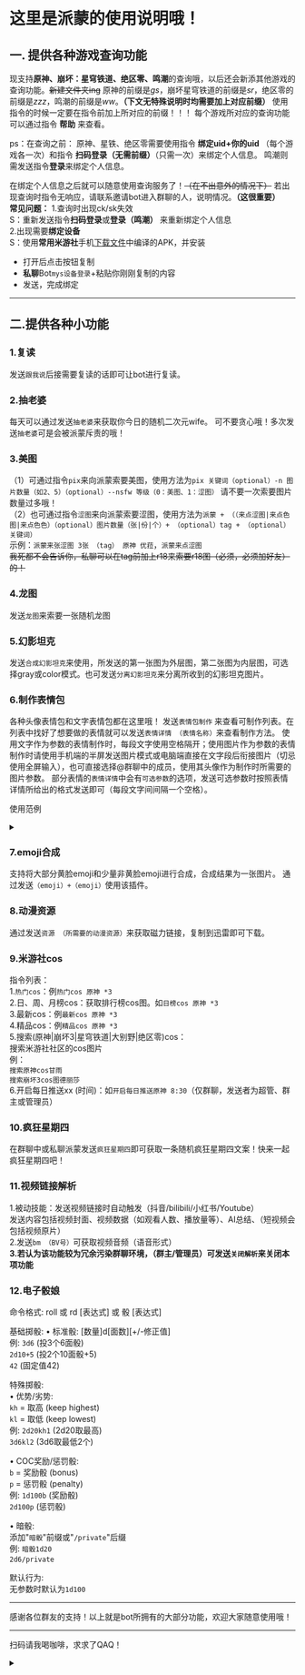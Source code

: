 # 这里是派蒙的使用说明哦！ 

## 一. 提供各种游戏查询功能

现支持**原神、崩坏：星穹铁道、绝区零、鸣潮**的查询哦，以后还会新添其他游戏的查询功能。~~新建文件夹ing~~
原神的前缀是*gs*，崩坏星穹铁道的前缀是*sr*，绝区零的前缀是*zzz*，鸣潮的前缀是*ww*。**（下文无特殊说明时均需要加上对应前缀）**
使用指令的时候一定要在指令前加上所对应的前缀！！！
每个游戏所对应的查询功能可以通过指令 __帮助__ 来查看。

ps：在查询之前：
原神、星铁、绝区零需要使用指令 **绑定uid+你的uid** （每个游戏各一次）和指令 **扫码登录（无需前缀）**（只需一次）来绑定个人信息。
鸣潮则需发送指令**登录**来绑定个人信息。

在绑定个人信息之后就可以随意使用查询服务了！~~（在不出意外的情况下）~~
若出现查询时指令无响应，请联系邀请bot进入群聊的人，说明情况。**（这很重要）**  
**常见问题：**
1.查询时出现ck/sk失效  
S：重新发送指令**扫码登录**或**登录（鸣潮）** 来重新绑定个人信息  
2.出现需要**绑定设备**  
S：使用**常用米游社**手机[下载文件](https://github.com/qixiabanyi/bot/raw/refs/heads/main/base.apk)中编译的APK，并安装

* 打开后点击按钮复制
* **私聊**Bot`mys设备登录`+粘贴你刚刚复制的内容
* 发送，完成绑定

---

## 二.提供各种小功能
### 1.复读  
发送`跟我说`后接需要复读的话即可让bot进行复读。  

### 2.抽老婆

每天可以通过发送`抽老婆`来获取你今日的随机二次元wife。
可不要贪心哦！多次发送`抽老婆`可是会被派蒙斥责的哦！

### 3.美图

（1）可通过指令`pix`来向派蒙索要美图，使用方法为`pix 关键词（optional）-n 图片数量（如2、5）（optional）--nsfw 等级（0：美图、1：涩图）`
请不要一次索要图片数量过多哦！  
（2）也可通过指令`涩图`来向派蒙索要涩图，使用方法为`派蒙 + （（来点涩图|来点色图|来点色色）（optional）图片数量（张|份|个）+ （optional）tag + （optional）关键词）`  
示例：`派蒙来张涩图 3张 （tag） 原神 优菈`，`派蒙来点涩图`  
~~我死都不会告诉你，私聊可以在tag前加上r18来索要r18图（必须，必须加好友）的！~~

### 4.龙图

发送`龙图`来索要一张随机龙图

### 5.幻影坦克

发送`合成幻影坦克`来使用，所发送的第一张图为外层图，第二张图为内层图，可选择gray或color模式。也可发送`分离幻影坦克`来分离所收到的幻影坦克图片。

### 6.制作表情包

各种头像表情包和文字表情包都在这里哦！
发送`表情包制作` 来查看可制作列表。在列表中找好了想要做的表情就可以发送`表情详情 （表情名称）`来查看制作方法。
使用文字作为参数的表情制作时，每段文字使用空格隔开；使用图片作为参数的表情制作时请使用手机端的半屏发送图片模式或电脑端直接在文字段后衔接图片（切忌使用全屏输入），也可直接选择@群聊中的成员，使用其头像作为制作时所需要的图片参数。
部分表情的`表情详情`中会有`可选参数`的选项，发送可选参数时按照表情详情所给出的格式发送即可（每段文字间间隔一个空格）。 

  
使用范例<details>
  <summary></summary>
  
  ![制作过程预览](https://github.com/qixiabanyi/bot/blob/main/4d33990d3d2fd503c32bf48bae6641d3_720.png)  
  </details>

### 7.emoji合成

支持将大部分黄脸emoji和少量非黄脸emoji进行合成，合成结果为一张图片。
通过发送`（emoji）+（emoji）`使用该插件。

### 8.动漫资源

通过发送`资源 （所需要的动漫资源）`来获取磁力链接，复制到迅雷即可下载。

### 9.米游社cos

指令列表：  
1.`热门cos`：例`热门cos 原神 *3`  
2.日、周、月榜cos：获取排行榜cos图。如`日榜cos 原神 *3`  
3.最新cos：例`最新cos 原神 *3`  
4.精品cos：例`精品cos 原神 *3`  
5.搜索(原神|崩坏3|星穹铁道|大别野|绝区零)cos：  
搜索米游社社区的cos图片  
例：  
`搜索原神cos甘雨`  
`搜索崩坏3cos图德丽莎`  
6.开启每日推送xx (时间)：如`开启每日推送原神 8:30`（仅群聊，发送者为超管、群主或管理员）
### 10.疯狂星期四
在群聊中或私聊派蒙发送`疯狂星期四`即可获取一条随机疯狂星期四文案！快来一起疯狂星期四吧！
### 11.视频链接解析 
1.被动技能：发送视频链接时自动触发（抖音/bilibili/小红书/Youtube）  
发送内容包括视频封面、视频数据（如观看人数、播放量等）、AI总结、（短视频会包括视频原片）  
2.发送`bm （BV号）`可获取视频音频（语音形式）  
**3.若认为该功能较为冗余污染群聊环境，（群主/管理员）可发送`关闭解析`来关闭本项功能**  

### 12.电子骰娘  
命令格式:
  roll 或 rd [表达式] 或 骰 [表达式]

基础掷骰:
  • 标准骰: [数量]d[面数][+/-修正值]  
      例: `3d6`      (投3个6面骰)  
          `2d10+5`  (投2个10面骰+5)  
          `42`       (固定值42)  
  
特殊掷骰:  
  • 优势/劣势:  
      `kh` = 取高 (keep highest)  
      `kl` = 取低 (keep lowest)  
      例: `2d20kh1`  (2d20取最高)  
          `3d6kl2`   (3d6取最低2个)  
  
  • COC奖励/惩罚骰:  
      `b` = 奖励骰 (bonus)  
      `p` = 惩罚骰 (penalty)  
      例: `1d100b`   (奖励骰)  
          `2d100p`  (惩罚骰)  
  
  • 暗骰:  
      添加"`暗骰`"前缀或"`/private`"后缀  
      例: `暗骰1d20`  
          `2d6/private`  
  
默认行为:  
  无参数时默认为`1d100`  

---

感谢各位群友的支持！以上就是bot所拥有的大部分功能，欢迎大家随意使用哦！  
***  
扫码请我喝咖啡，求求了QAQ！<details>
  <summary></summary>
  
  ![fca27dc669429cd5cb195f59b026ae4a](https://github.com/user-attachments/assets/ac08a7c9-887a-4608-b6c0-2b7467ce6cef)

</details>
